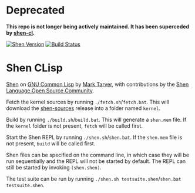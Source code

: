 # Deprecated

**This repo is not longer being actively maintained. It has been superceded by [shen-cl](https://github.com/Shen-Language/shen-cl).**

[![Shen Version](https://img.shields.io/badge/shen-20.0-blue.svg)](https://github.com/Shen-Language)
[![Build Status](https://travis-ci.org/Shen-Language/shen-clisp.svg?branch=master)](https://travis-ci.org/Shen-Language/shen-clisp)

# Shen CLisp

[Shen](http://www.shenlanguage.org) on [GNU Common Lisp](http://www.clisp.org/) by [Mark Tarver](http://marktarver.com/), with contributions by the [Shen Language Open Source Community](https://github.com/Shen-Language).

Fetch the kernel sources by running `./fetch.sh`/`fetch.bat`. This will download the [shen-sources](https://github.com/Shen-Language/shen-sources) release into a folder named `kernel`.

Build by running `./build.sh`/`build.bat`. This will generate a `shen.mem` file. If the `kernel` folder is not present, `fetch` will be called first.

Start the Shen REPL by running `./shen.sh`/`shen.bat`. If the `shen.mem` file is not present, `build` will be called first.

Shen files can be specified on the command line, in which case they will be run sequentially and the REPL will not be started by default. The REPL can still be started by invoking `(shen.shen)`.

The test suite can be run by running `./shen.sh testsuite.shen`/`shen.bat testsuite.shen`.
